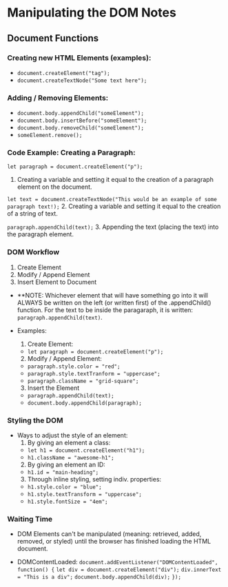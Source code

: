 # Manipulating the DOM Notes

## Document Functions

### Creating new HTML Elements (examples):
* ``document.createElement("tag");``
* ``document.createTextNode("Some text here");``

### Adding / Removing Elements:
* ``document.body.appendChild("someElement");``
* ``document.body.insertBefore("someElement");``
* ``document.body.removeChild("someElement");``
* ``someElement.remove();``

### Code Example: Creating a Paragraph:
``let paragraph = document.createElement("p");``
1. Creating a variable and setting it equal to the creation of a paragraph element on the document.

``let text = document.createTextNode("This would be an example of some paragraph text!);``
2. Creating a variable and setting it equal to the creation of a string of text.

``paragraph.appendChild(text);``
3. Appending the text (placing the text) into the paragraph element.

### DOM Workflow
1. Create Element
2. Modify / Append Element
3. Insert Element to Document

* **NOTE: Whichever element that will have something go into it will ALWAYS be written on the left (or written first) of the .appendChild() function. For the text to be inside the paragaraph, it is written:
`` paragraph.appendChild(text)``.

* Examples:
    1. Create Element:
    - ``let paragraph = document.createElement("p");``
    2. Modify / Append Element:
    - ``paragraph.style.color = "red";``
    - ``paragraph.style.textTranform = "uppercase";``
    - ``paragraph.className = "grid-square";``
    3. Insert the Element
    - ``paragraph.appendChild(text);``
    - ``document.body.appendChild(paragraph);``

### Styling the DOM
* Ways to adjust the style of an element:
    1. By giving an element a class:
    - ``let h1 = document.createElement("h1");``
    - ``h1.className = "awesome-h1";``
    2. By giving an element an ID:
    - ``h1.id = "main-heading";``
    3. Through inline styling, setting indiv. properties:
    - ``h1.style.color = "blue";``
    - ``h1.style.textTransform = "uppercase";``
    - ``h1.style.fontSize = "4em";``

### Waiting Time
* DOM Elements can't be manipulated (meaning: retrieved, added, removed, or styled) until the browser has finished loading the HTML document.

* DOMContentLoaded:
``document.addEventListener("DOMContentLoaded", function() {``
    ``let div = document.createElement("div");``
    ``div.innerText = "This is a div";``
    ``document.body.appendChild(div);``
``});``

